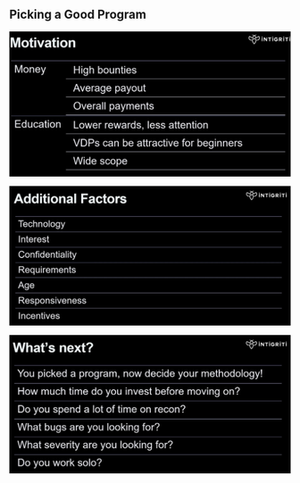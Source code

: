 ## Picking a Good Program

![ScreenShot1.png](Images/ScreenShot1.png)

![ScreenShot2.png](Images/ScreenShot2.png)

![ScreenShot3.png](Images/ScreenShot3.png)
